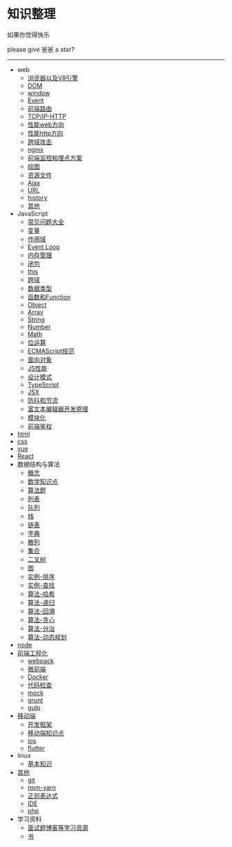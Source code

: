 
# 知识整理

如果你觉得快乐

please give 爸爸 a star?

***

- web
  - [浏览器以及V8引擎](./web/browser)
  - [DOM](./web/DOM/)
  - [window](./web/window.md)
  - [Event](./web/Event.md)
  - [前端路由](./web/vue-router.md)
  - [TCP/IP-HTTP](./web/TCP-HTTP/)
  - [性能web方向](./web/performance.md)
  - [性能http方向](./web/performancehttp.md)
  - [跨域攻击](./web/cyber-attack.md)
  - [nginx](./web/nginx)
  - [前端监控和埋点方案](./web/monitor.md)
  - [绘图](./web/绘图.md)
  - [资源文件](./web/StaticFile.md)
  - [Ajax](./web/Ajax.md)
  - [URL](./web/url.md)
  - [history](./web/history.md)
  - [其他](./web/basic.md)
- JavaScript
  - [常见问题大全](./JavaScript/basic.md)
  - [变量](./JavaScript/var.md)
  - [作用域](./JavaScript/scope.md)
  - [Event Loop](./JavaScript/eventloop.md)
  - [内存管理](./JavaScript/cache.md)
  - [闭包](./JavaScript/bibao.md)
  - [this](./JavaScript/this.md)
  - [跨域](./JavaScript/crosssite.md)
  - [数据类型](./JavaScript/datatype.md)
  - [函数和Function](./JavaScript/Function.md)
  - [Object](./JavaScript/Object.md)
  - [Array](./JavaScript/Array.md)
  - [String](./JavaScript/String.md)
  - [Number](./JavaScript/Number.md)
  - [Math](./JavaScript/math.md)
  - [位运算](./JavaScript/位运算.md)
  - [ECMAScript规范](./JavaScript/es.md)
  - [面向对象](./JavaScript/OOinJS.md)
  - [JS性能](./JavaScript/performance.md)
  - [设计模式](./JavaScript/designPatterns.md)
  - [TypeScript](./JavaScript/TypeScript.md)
  - [JSX](./JavaScript/JSX.md)
  - [防抖和节流](./JavaScript/debounce.md)
  - [富文本编辑器开发原理](./JavaScript/editor.md)
  - [模块化](./JavaScript/module.md)
  - [前端鉴权](./JavaScript/auth.md)
- [html](./html)
- [css](./css)
- [vue](./vue)
- [React](./React)
- 数据结构与算法
  - [概念](./DataStructuresAndAlgorithms)
  - [数学知识点](./DataStructuresAndAlgorithms/math.md)
  - [算法题](./DataStructuresAndAlgorithms/jstopic.md)
  - [列表](./DataStructuresAndAlgorithms/DSA/list.md)
  - [队列](./DataStructuresAndAlgorithms/DSA/Queue.md)
  - [栈](./DataStructuresAndAlgorithms/DSA/stack.md)
  - [链表](./DataStructuresAndAlgorithms/DSA/llist.md)
  - [字典](./DataStructuresAndAlgorithms/DSA/Dictionary.md)
  - [散列](#散列)
  - [集合](#集合)
  - [二叉树](./bst.md)
  - [图](#图)
  - [实例-排序](./DataStructuresAndAlgorithms/DSA/sort.md)
  - [实例-查找](./DataStructuresAndAlgorithms/DSA/search.md)
  - [算法-哈希]()
  - [算法-递归]()
  - [算法-回溯]()
  - [算法-贪心]()
  - [算法-分治](./DataStructuresAndAlgorithms/DSA/divide.md)
  - [算法-动态规划](./DataStructuresAndAlgorithms/DSA/dynamic.md)
- [node](https://github.com/mazhiwen/study-notes/tree/master/node)
- [前端工程化](./integration)
  - [webpack](./integration/webpack)
  - [微前端](https://github.com/mazhiwen/study-notes/tree/master/integration/微前端.md)
  - [Docker](https://github.com/mazhiwen/study-notes/tree/master/integration/Docker.md)
  - [代码检查](https://github.com/mazhiwen/study-notes/tree/master/integration/codecheck.md)
  - [mock](https://github.com/mazhiwen/study-notes/tree/master/integration/mock.md)
  - [grunt](https://github.com/mazhiwen/study-notes/tree/master/integration/grunt)
  - [gulp](https://github.com/mazhiwen/study-notes/tree/master/integration/gulp)
- [移动端](https://github.com/mazhiwen/study-notes/tree/master/mobile)
  - [开发框架](https://github.com/mazhiwen/study-notes/tree/master/mobile/APP.md)
  - [移动端知识点](https://github.com/mazhiwen/study-notes/tree/master/mobile/basic.md)
  - [ios](https://github.com/mazhiwen/study-notes/tree/master/mobile/ios)
  - [flutter](https://github.com/mazhiwen/study-notes/tree/master/mobile/flutter)
- linux
  - [基本知识](./linux)
- [其他](https://github.com/mazhiwen/study-notes/tree/master/other)
  - [git](https://github.com/mazhiwen/study-notes/tree/master/other/git.md)
  - [npm-yarn](https://github.com/mazhiwen/study-notes/tree/master/other/npm-yarn.md)
  - [正则表达式](https://github.com/mazhiwen/study-notes/tree/master/other/regExp.MD)
  - [IDE](https://github.com/mazhiwen/study-notes/tree/master/other/IDE)
  - [php](https://github.com/mazhiwen/study-notes/tree/master/other/php)
- 学习资料
  - [面试题博客等学习资源](./StudyResource/blog.md)
  - [书](./StudyResource/book.md)

